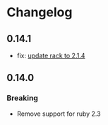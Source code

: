 # Changelog

## 0.14.1
* fix: [update rack to 2.1.4](https://github.com/advisories/GHSA-j6w9-fv6q-3q52)

## 0.14.0

### Breaking
* Remove support for ruby 2.3
